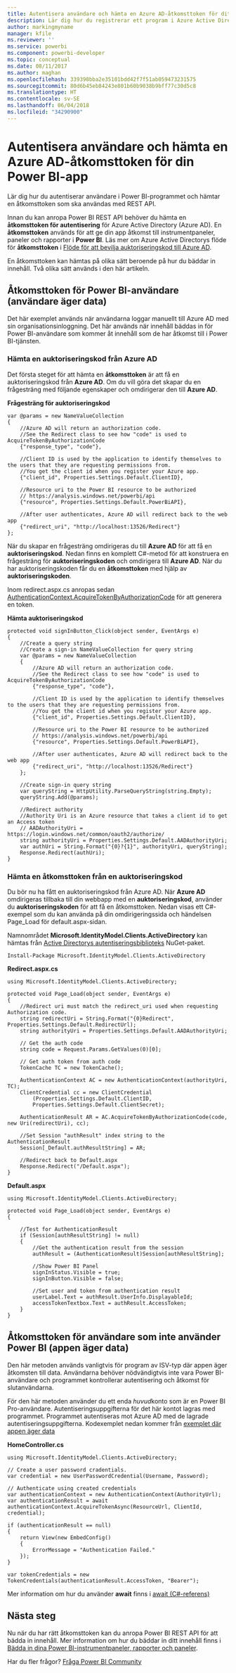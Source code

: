 ```yaml
---
title: Autentisera användare och hämta en Azure AD-åtkomsttoken för ditt program
description: Lär dig hur du registrerar ett program i Azure Active Directory för användning med inbäddning av Power BI-innehåll.
author: markingmyname
manager: kfile
ms.reviewer: ''
ms.service: powerbi
ms.component: powerbi-developer
ms.topic: conceptual
ms.date: 08/11/2017
ms.author: maghan
ms.openlocfilehash: 339390bba2e35101bdd42f7f51ab059473231575
ms.sourcegitcommit: 80d6b45eb84243e801b60b9038b9bff77c30d5c8
ms.translationtype: HT
ms.contentlocale: sv-SE
ms.lasthandoff: 06/04/2018
ms.locfileid: "34290900"
---
```

# <a name="authenticate-users-and-get-an-azure-ad-access-token-for-your-power-bi-app"></a>Autentisera användare och hämta en Azure AD-åtkomsttoken för din Power BI-app
Lär dig hur du autentiserar användare i Power BI-programmet och hämtar en åtkomsttoken som ska användas med REST API.

Innan du kan anropa Power BI REST API behöver du hämta en **åtkomsttoken för autentisering** för Azure Active Directory (Azure AD). En **åtkomsttoken** används för att ge din app åtkomst till instrumentpaneler, paneler och rapporter i **Power BI**. Läs mer om Azure Active Directorys flöde för **åtkomsttoken** i [Flöde för att bevilja auktoriseringskod till Azure AD](https://msdn.microsoft.com/library/azure/dn645542.aspx).

En åtkomsttoken kan hämtas på olika sätt beroende på hur du bäddar in innehåll. Två olika sätt används i den här artikeln.

## <a name="access-token-for-power-bi-users-user-owns-data"></a>Åtkomsttoken för Power BI-användare (användare äger data)
Det här exemplet används när användarna loggar manuellt till Azure AD med sin organisationsinloggning. Det här används när innehåll bäddas in för Power BI-användare som kommer åt innehåll som de har åtkomst till i Power BI-tjänsten.

### <a name="get-an-authorization-code-from-azure-ad"></a>Hämta en auktoriseringskod från Azure AD
Det första steget för att hämta en **åtkomsttoken** är att få en auktoriseringskod från **Azure AD**. Om du vill göra det skapar du en frågesträng med följande egenskaper och omdirigerar den till **Azure AD**.

**Frågesträng för auktoriseringskod**

```
var @params = new NameValueCollection
{
    //Azure AD will return an authorization code. 
    //See the Redirect class to see how "code" is used to AcquireTokenByAuthorizationCode
    {"response_type", "code"},

    //Client ID is used by the application to identify themselves to the users that they are requesting permissions from. 
    //You get the client id when you register your Azure app.
    {"client_id", Properties.Settings.Default.ClientID},

    //Resource uri to the Power BI resource to be authorized
    // https://analysis.windows.net/powerbi/api
    {"resource", Properties.Settings.Default.PowerBiAPI},

    //After user authenticates, Azure AD will redirect back to the web app
    {"redirect_uri", "http://localhost:13526/Redirect"}
};
```

När du skapar en frågesträng omdirigeras du till **Azure AD** för att få en **auktoriseringskod**.  Nedan finns en komplett C#-metod för att konstruera en frågesträng för **auktoriseringskoden** och omdirigera till **Azure AD**. När du har auktoriseringskoden får du en **åtkomsttoken** med hjälp av **auktoriseringskoden**.

Inom redirect.aspx.cs anropas sedan [AuthenticationContext.AcquireTokenByAuthorizationCode](https://msdn.microsoft.com/library/azure/dn479531.aspx) för att generera en token.

**Hämta auktoriseringskod**

```
protected void signInButton_Click(object sender, EventArgs e)
{
    //Create a query string
    //Create a sign-in NameValueCollection for query string
    var @params = new NameValueCollection
    {
        //Azure AD will return an authorization code. 
        //See the Redirect class to see how "code" is used to AcquireTokenByAuthorizationCode
        {"response_type", "code"},

        //Client ID is used by the application to identify themselves to the users that they are requesting permissions from. 
        //You get the client id when you register your Azure app.
        {"client_id", Properties.Settings.Default.ClientID},

        //Resource uri to the Power BI resource to be authorized
        // https://analysis.windows.net/powerbi/api
        {"resource", Properties.Settings.Default.PowerBiAPI},

        //After user authenticates, Azure AD will redirect back to the web app
        {"redirect_uri", "http://localhost:13526/Redirect"}
    };

    //Create sign-in query string
    var queryString = HttpUtility.ParseQueryString(string.Empty);
    queryString.Add(@params);

    //Redirect authority
    //Authority Uri is an Azure resource that takes a client id to get an Access token
    // AADAuthorityUri = https://login.windows.net/common/oauth2/authorize/
    string authorityUri = Properties.Settings.Default.AADAuthorityUri;
    var authUri = String.Format("{0}?{1}", authorityUri, queryString);
    Response.Redirect(authUri);
}
```

### <a name="get-an-access-token-from-authorization-code"></a>Hämta en åtkomsttoken från en auktoriseringskod
Du bör nu ha fått en auktoriseringskod från Azure AD. När **Azure AD** omdirigeras tillbaka till din webbapp med en **auktoriseringskod**, använder du **auktoriseringskoden** för att få en åtkomsttoken. Nedan visas ett C#-exempel som du kan använda på din omdirigeringssida och händelsen Page_Load för default.aspx-sidan.

Namnområdet **Microsoft.IdentityModel.Clients.ActiveDirectory** kan hämtas från [Active Directorys autentiseringsbiblioteks](https://www.nuget.org/packages/Microsoft.IdentityModel.Clients.ActiveDirectory/) NuGet-paket.

```
Install-Package Microsoft.IdentityModel.Clients.ActiveDirectory
```

**Redirect.aspx.cs**

```
using Microsoft.IdentityModel.Clients.ActiveDirectory;

protected void Page_Load(object sender, EventArgs e)
{
    //Redirect uri must match the redirect_uri used when requesting Authorization code.
    string redirectUri = String.Format("{0}Redirect", Properties.Settings.Default.RedirectUrl);
    string authorityUri = Properties.Settings.Default.AADAuthorityUri;

    // Get the auth code
    string code = Request.Params.GetValues(0)[0];

    // Get auth token from auth code
    TokenCache TC = new TokenCache();

    AuthenticationContext AC = new AuthenticationContext(authorityUri, TC);
    ClientCredential cc = new ClientCredential
        (Properties.Settings.Default.ClientID,
        Properties.Settings.Default.ClientSecret);

    AuthenticationResult AR = AC.AcquireTokenByAuthorizationCode(code, new Uri(redirectUri), cc);

    //Set Session "authResult" index string to the AuthenticationResult
    Session[_Default.authResultString] = AR;

    //Redirect back to Default.aspx
    Response.Redirect("/Default.aspx");
}
```

**Default.aspx**

```
using Microsoft.IdentityModel.Clients.ActiveDirectory;

protected void Page_Load(object sender, EventArgs e)
{

    //Test for AuthenticationResult
    if (Session[authResultString] != null)
    {
        //Get the authentication result from the session
        authResult = (AuthenticationResult)Session[authResultString];

        //Show Power BI Panel
        signInStatus.Visible = true;
        signInButton.Visible = false;

        //Set user and token from authentication result
        userLabel.Text = authResult.UserInfo.DisplayableId;
        accessTokenTextbox.Text = authResult.AccessToken;
    }
}
```

## <a name="access-token-for-non-power-bi-users-app-owns-data"></a>Åtkomsttoken för användare som inte använder Power BI (appen äger data)
Den här metoden används vanligtvis för program av ISV-typ där appen äger åtkomsten till data. Användarna behöver nödvändigtvis inte vara Power BI-användare och programmet kontrollerar autentisering och åtkomst för slutanvändarna.

För den här metoden använder du ett enda *huvud*konto som är en Power BI Pro-användare. Autentiseringsuppgifterna för det här kontot lagras med programmet. Programmet autentiseras mot Azure AD med de lagrade autentiseringsuppgifterna. Kodexemplet nedan kommer från [exemplet där appen äger data](https://github.com/guyinacube/PowerBI-Developer-Samples/tree/master/App%20Owns%20Data)

**HomeController.cs**

```
using Microsoft.IdentityModel.Clients.ActiveDirectory;

// Create a user password cradentials.
var credential = new UserPasswordCredential(Username, Password);

// Authenticate using created credentials
var authenticationContext = new AuthenticationContext(AuthorityUrl);
var authenticationResult = await authenticationContext.AcquireTokenAsync(ResourceUrl, ClientId, credential);

if (authenticationResult == null)
{
    return View(new EmbedConfig()
    {
        ErrorMessage = "Authentication Failed."
    });
}

var tokenCredentials = new TokenCredentials(authenticationResult.AccessToken, "Bearer");
```

Mer information om hur du använder **await** finns i [await (C#-referens)](https://docs.microsoft.com/dotnet/csharp/language-reference/keywords/await)

## <a name="next-steps"></a>Nästa steg
Nu när du har rätt åtkomsttoken kan du anropa Power BI REST API för att bädda in innehåll. Mer information om hur du bäddar in ditt innehåll finns i [Bädda in dina Power BI-instrumentpaneler, rapporter och paneler](embedding-content.md#step-2-embed-your-content).

Har du fler frågor? [Fråga Power BI Community](http://community.powerbi.com/)

